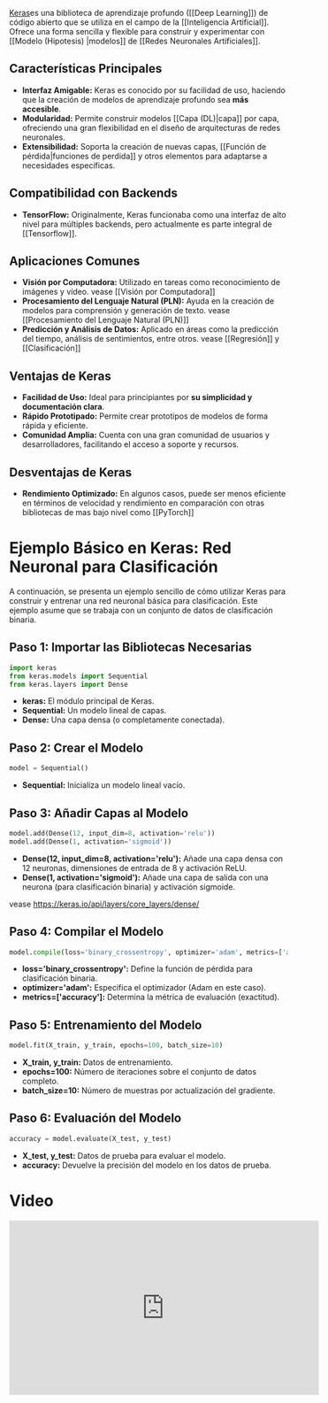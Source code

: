 
[Keras](https://keras.io/)es una biblioteca de aprendizaje profundo ([[Deep Learning]]) de código abierto que se utiliza en el campo de la [[Inteligencia Artificial]]. Ofrece una forma sencilla y flexible para construir y experimentar con [[Modelo (Hipotesis) |modelos]] de [[Redes Neuronales Artificiales]].

## Características Principales

- **Interfaz Amigable:** Keras es conocido por su facilidad de uso, haciendo que la creación de modelos de aprendizaje profundo sea **más accesible**.
- **Modularidad:** Permite construir modelos [[Capa (DL)|capa]] por capa, ofreciendo una gran flexibilidad en el diseño de arquitecturas de redes neuronales.
- **Extensibilidad:** Soporta la creación de nuevas capas, [[Función de pérdida|funciones de perdida]] y otros elementos para adaptarse a necesidades específicas.

## Compatibilidad con Backends

- **TensorFlow:** Originalmente, Keras funcionaba como una interfaz de alto nivel para múltiples backends, pero actualmente es parte integral de [[Tensorflow]].

## Aplicaciones Comunes

- **Visión por Computadora:** Utilizado en tareas como reconocimiento de imágenes y vídeo. vease [[Visión por Computadora]]
- **Procesamiento del Lenguaje Natural (PLN):** Ayuda en la creación de modelos para comprensión y generación de texto. vease [[Procesamiento del Lenguaje Natural (PLN)]]
- **Predicción y Análisis de Datos:** Aplicado en áreas como la predicción del tiempo, análisis de sentimientos, entre otros. vease [[Regresión]] y [[Clasificación]]

## Ventajas de Keras

- **Facilidad de Uso:** Ideal para principiantes por **su simplicidad y documentación clara**.
- **Rápido Prototipado:** Permite crear prototipos de modelos de forma rápida y eficiente.
- **Comunidad Amplia:** Cuenta con una gran comunidad de usuarios y desarrolladores, facilitando el acceso a soporte y recursos.

## Desventajas de Keras

- **Rendimiento Optimizado:** En algunos casos, puede ser menos eficiente en términos de velocidad y rendimiento en comparación con otras bibliotecas de mas bajo nivel como [[PyTorch]]

# Ejemplo Básico en Keras: Red Neuronal para Clasificación

A continuación, se presenta un ejemplo sencillo de cómo utilizar Keras para construir y entrenar una red neuronal básica para clasificación. Este ejemplo asume que se trabaja con un conjunto de datos de clasificación binaria.

## Paso 1: Importar las Bibliotecas Necesarias

```python
import keras
from keras.models import Sequential
from keras.layers import Dense
```

- **keras:** El módulo principal de Keras.
- **Sequential:** Un modelo lineal de capas.
- **Dense:** Una capa densa (o completamente conectada).
## Paso 2: Crear el Modelo

```python
model = Sequential()
```

- **Sequential:** Inicializa un modelo lineal vacío.
## Paso 3: Añadir Capas al Modelo

```python
model.add(Dense(12, input_dim=8, activation='relu'))
model.add(Dense(1, activation='sigmoid'))
```

- **Dense(12, input_dim=8, activation='relu'):** Añade una capa densa con 12 neuronas, dimensiones de entrada de 8 y activación ReLU.
- **Dense(1, activation='sigmoid'):** Añade una capa de salida con una neurona (para clasificación binaria) y activación sigmoide.

vease https://keras.io/api/layers/core_layers/dense/

## Paso 4: Compilar el Modelo

```python
model.compile(loss='binary_crossentropy', optimizer='adam', metrics=['accuracy'])
```

- **loss='binary_crossentropy':** Define la función de pérdida para clasificación binaria.
- **optimizer='adam':** Especifica el optimizador (Adam en este caso).
- **metrics=['accuracy']:** Determina la métrica de evaluación (exactitud).

## Paso 5: Entrenamiento del Modelo

```python
model.fit(X_train, y_train, epochs=100, batch_size=10)
```

- **X_train, y_train:** Datos de entrenamiento.
- **epochs=100:** Número de iteraciones sobre el conjunto de datos completo.
- **batch_size=10:** Número de muestras por actualización del gradiente.

## Paso 6: Evaluación del Modelo

```python
accuracy = model.evaluate(X_test, y_test)
```

- **X_test, y_test:** Datos de prueba para evaluar el modelo.
- **accuracy:** Devuelve la precisión del modelo en los datos de prueba.


# Video

<iframe width="560" height="315" src="https://www.youtube.com/embed/i8NETqtGHms?si=bv9w7ZmfqNHe8uW3&amp;start=87" title="YouTube video player" frameborder="0" allow="accelerometer; autoplay; clipboard-write; encrypted-media; gyroscope; picture-in-picture; web-share" allowfullscreen></iframe>
